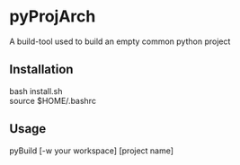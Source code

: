 # pyProjArch
A build-tool used to build an empty common python project
## Installation
bash install.sh  
source $HOME/.bashrc
## Usage
pyBuild [-w your workspace] [project name] 
